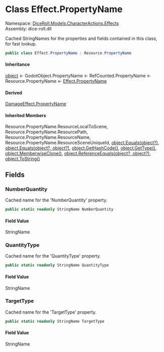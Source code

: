 # <a id="DiceRoll_Models_CharacterActions_Effects_Effect_PropertyName"></a> Class Effect.PropertyName

Namespace: [DiceRoll.Models.CharacterActions.Effects](DiceRoll.Models.CharacterActions.Effects.md)  
Assembly: dice\-roll.dll  

Cached StringNames for the properties and fields contained in this class, for fast lookup.

```csharp
public class Effect.PropertyName : Resource.PropertyName
```

#### Inheritance

[object](https://learn.microsoft.com/dotnet/api/system.object) ← 
GodotObject.PropertyName ← 
RefCounted.PropertyName ← 
Resource.PropertyName ← 
[Effect.PropertyName](DiceRoll.Models.CharacterActions.Effects.Effect.PropertyName.md)

#### Derived

[DamageEffect.PropertyName](DiceRoll.Models.CharacterActions.Effects.DamageEffect.PropertyName.md)

#### Inherited Members

Resource.PropertyName.ResourceLocalToScene, 
Resource.PropertyName.ResourcePath, 
Resource.PropertyName.ResourceName, 
Resource.PropertyName.ResourceSceneUniqueId, 
[object.Equals\(object?\)](https://learn.microsoft.com/dotnet/api/system.object.equals\#system\-object\-equals\(system\-object\)), 
[object.Equals\(object?, object?\)](https://learn.microsoft.com/dotnet/api/system.object.equals\#system\-object\-equals\(system\-object\-system\-object\)), 
[object.GetHashCode\(\)](https://learn.microsoft.com/dotnet/api/system.object.gethashcode), 
[object.GetType\(\)](https://learn.microsoft.com/dotnet/api/system.object.gettype), 
[object.MemberwiseClone\(\)](https://learn.microsoft.com/dotnet/api/system.object.memberwiseclone), 
[object.ReferenceEquals\(object?, object?\)](https://learn.microsoft.com/dotnet/api/system.object.referenceequals), 
[object.ToString\(\)](https://learn.microsoft.com/dotnet/api/system.object.tostring)

## Fields

### <a id="DiceRoll_Models_CharacterActions_Effects_Effect_PropertyName_NumberQuantity"></a> NumberQuantity

Cached name for the 'NumberQuantity' property.

```csharp
public static readonly StringName NumberQuantity
```

#### Field Value

 StringName

### <a id="DiceRoll_Models_CharacterActions_Effects_Effect_PropertyName_QuantityType"></a> QuantityType

Cached name for the 'QuantityType' property.

```csharp
public static readonly StringName QuantityType
```

#### Field Value

 StringName

### <a id="DiceRoll_Models_CharacterActions_Effects_Effect_PropertyName_TargetType"></a> TargetType

Cached name for the 'TargetType' property.

```csharp
public static readonly StringName TargetType
```

#### Field Value

 StringName

